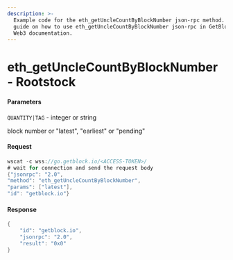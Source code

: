 ```yaml
---
description: >-
  Example code for the eth_getUncleCountByBlockNumber json-rpc method. Сomplete
  guide on how to use eth_getUncleCountByBlockNumber json-rpc in GetBlock.io
  Web3 documentation.
---
```


# eth\_getUncleCountByBlockNumber - Rootstock

#### Parameters

`QUANTITY|TAG` - integer or string

block number or "latest", "earliest" or "pending"

#### Request

```java
wscat -c wss://go.getblock.io/<ACCESS-TOKEN>/
# wait for connection and send the request body 
{"jsonrpc": "2.0",
"method": "eth_getUncleCountByBlockNumber",
"params": ["latest"],
"id": "getblock.io"}
```

#### Response

```java
{
    "id": "getblock.io",
    "jsonrpc": "2.0",
    "result": "0x0"
}
```
